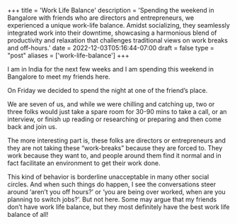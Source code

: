 +++
title = 'Work Life Balance'
description = 'Spending the weekend in Bangalore with friends who are directors and entrepreneurs, we experienced a unique work-life balance. Amidst socializing, they seamlessly integrated work into their downtime, showcasing a harmonious blend of productivity and relaxation that challenges traditional views on work breaks and off-hours.'
date = 2022-12-03T05:16:44-07:00
draft = false
type = "post"
aliases = ['work-life-balance']
+++

I am in India for the next few weeks and I am spending this weekend in Bangalore to meet my friends here.

On Friday we decided to spend the night at one of the friend’s place.

We are seven of us, and while we were chilling and catching up, two or three folks would just take a spare room for 30-90 mins to take a call, or an interview, or finish up reading or researching or preparing and then come back and join us.

The more interesting part is, these folks are directors or entrepreneurs and they are not taking these “work-breaks” because they are forced to. They work because they want to, and people around them find it normal and in fact facilitate an environment to get their work done.

This kind of behavior is borderline unacceptable in many other social circles. And when such things do happen, I see the conversations steer around ‘aren’t you off hours?’ or ‘you are being over worked, when are you planning to switch jobs?’. But not here. Some may argue that my friends don’t have work life balance, but they most definitely have the best work life balance of all!
